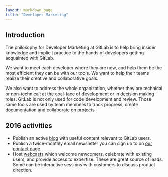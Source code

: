```yaml
---
layout: markdown_page
title: "Developer Marketing"
---
```


## Introduction

The philosophy for Developer Marketing at GitLab is to help bring insider
knowledge and implicit practice to the hands of developers getting acquainted
with GitLab.

We want to meet each developer where they are now, and help them be the most
efficient they can be with our tools. We want to help their teams realize their creative and collaborative goals.

We also want to address the whole organization, whether they are technical or non-technical; at the coal-face of development or in decision making roles. GitLab is not only used for code development and review. Those same tools are used by team members to track progress, create documentation and collaborate on projects.

## 2016 activities

- Publish an active [blog](/handbook/marketing/developer-relations/developer-marketing/blog/) with useful content relevant to GitLab users.
- Publish a twice-monthly email newsletter you can sign up to on [our contact page](https://about.gitlab.com/contact/).
- Host [webcasts](/handbook/marketing/developer-relations/developer-marketing/webcasts/) which welcome newcomers, celebrate with existing users, and provide access to expertise. These are great source of leads. Some can be interactive sessions with customers to discuss product direction.
